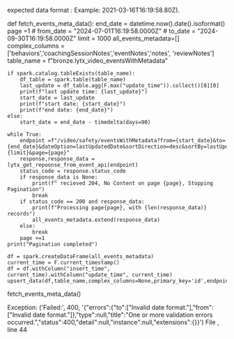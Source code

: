 expected data format : Example: 2021-03-16T16:19:58.80Z).

def fetch_events_meta_data():
    end_date = datetime.now().date().isoformat()
    page =1
    # from_date = "2024-07-01T16:19:58.0000Z"
    # to_date = "2024-09-30T16:19:58.0000Z"
    limit = 1000
    all_events_metadata=[]
    complex_columns = ['behaviors','coachingSessionNotes','eventNotes','notes', 'reviewNotes'] 
    table_name = f"bronze.lytx_video_eventsWithMetadata"
    

    if spark.catalog.tableExists(table_name):
        df_table = spark.table(table_name)
        last_update = df_table.agg(F.max("update_time")).collect()[0][0]
        print(f"last update time: {last_update}")
        start_date = last_update
        print(f"start date: {start_date}")
        print(f"end date: {end_date}")
    else:
        start_date = end_date - timedelta(days=90)
    
    while True:
        endpoint =f"/video/safety/eventsWithMetadata?from={start_date}&to={end_date}&dateOption=lastUpdatedDate&sortDirection=desc&sortBy=lastUpdatedDate&includeSubgroups=true&limit={limit}&page={page}"
        response,response_data = lytx_get_repoonse_from_event_api(endpoint)
        status_code = response.status_code
        if response_data is None:
            print(f" recieved 204, No Content on page {page}, Stopping Pagination")
            break
        if status_code == 200 and response_data:
            print(f"Processing page{page}, with {len(response_data)} records")
            all_events_metadata.extend(response_data)
        else:
            break
        page +=1
    print("Pagination completed")

    df = spark.createDataFrame(all_events_metadata) 
    current_time = F.current_timestamp()
    df = df.withColumn("insert_time", current_time).withColumn("update_time", current_time)
    upsert_data(df,table_name,complex_columns=None,primary_key='id',endpoint=None)

fetch_events_meta_data()



Exception: ('Failed:', 400, '{"errors":{"to":["Invalid date format."],"from":["Invalid date format."]},"type":null,"title":"One or more validation errors occurred.","status":400,"detail":null,"instance":null,"extensions":{}}')
File <command-1663170670380898>, line 44
